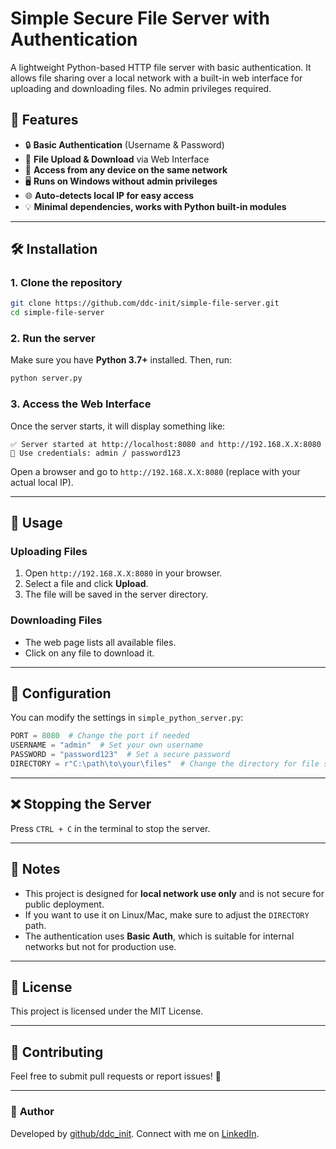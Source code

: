 # Simple Secure File Server with Authentication

A lightweight Python-based HTTP file server with basic authentication. It allows file sharing over a local network with a built-in web interface for uploading and downloading files. No admin privileges required.

## 🚀 Features
- 🔒 **Basic Authentication** (Username & Password)
- 📂 **File Upload & Download** via Web Interface
- 📡 **Access from any device on the same network**
- 🖥️ **Runs on Windows without admin privileges**
- 🌐 **Auto-detects local IP for easy access**
- 💡 **Minimal dependencies, works with Python built-in modules**

---

## 🛠️ Installation

### **1. Clone the repository**
```bash
git clone https://github.com/ddc-init/simple-file-server.git
cd simple-file-server
```

### **2. Run the server**
Make sure you have **Python 3.7+** installed. Then, run:
```bash
python server.py
```

### **3. Access the Web Interface**
Once the server starts, it will display something like:

```
✅ Server started at http://localhost:8080 and http://192.168.X.X:8080
🔐 Use credentials: admin / password123
```
Open a browser and go to `http://192.168.X.X:8080` (replace with your actual local IP).

---

## 📌 Usage

### **Uploading Files**
1. Open `http://192.168.X.X:8080` in your browser.
2. Select a file and click **Upload**.
3. The file will be saved in the server directory.

### **Downloading Files**
- The web page lists all available files.
- Click on any file to download it.

---

## 🔧 Configuration
You can modify the settings in `simple_python_server.py`:

```python
PORT = 8080  # Change the port if needed
USERNAME = "admin"  # Set your own username
PASSWORD = "password123"  # Set a secure password
DIRECTORY = r"C:\path\to\your\files"  # Change the directory for file storage
```

---

## ❌ Stopping the Server
Press `CTRL + C` in the terminal to stop the server.

---

## 📝 Notes
- This project is designed for **local network use only** and is not secure for public deployment.
- If you want to use it on Linux/Mac, make sure to adjust the `DIRECTORY` path.
- The authentication uses **Basic Auth**, which is suitable for internal networks but not for production use.

---

## 📜 License
This project is licensed under the MIT License.

---

## 🤝 Contributing
Feel free to submit pull requests or report issues! 🎉

---

### 📩 **Author**
Developed by [github/ddc_init](https://github.com/ddc-init). Connect with me on [LinkedIn](https://www.linkedin.com/in/davide-di-cori/).

